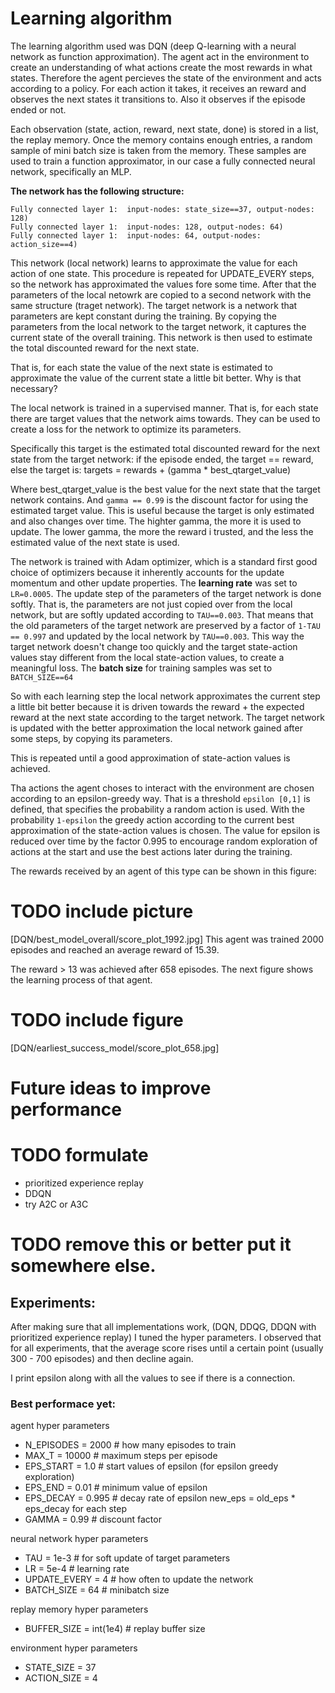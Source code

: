 # Learning algorithm
The learning algorithm used was DQN (deep Q-learning with a neural network as function approximation).
The agent act in the environment to create an understanding of what actions create the most rewards in what states.
Therefore the agent percieves the state of the environment and acts according to a policy. For each action it takes,
it receives an reward and observes the next states it transitions to. Also it observes if the episode ended or not.

Each observation (state, action, reward, next state, done) is stored in a list, the replay memory. Once the memory
contains enough entries, a random sample of mini batch size is taken from the memory. These samples are used to train
a function approximator, in our case a fully connected neural network, specifically an MLP.

**The network has the following structure:**
```
Fully connected layer 1:  input-nodes: state_size==37, output-nodes: 128)
Fully connected layer 1:  input-nodes: 128, output-nodes: 64)
Fully connected layer 1:  input-nodes: 64, output-nodes: action_size==4)
```

This network (local network) learns to approximate the value for each action of one state.
This procedure is repeated for UPDATE_EVERY steps, so the network has approximated the values fore some time.
After that the parameters of the local netowrk are copied to a second network with the same structure (traget network).
The target network is a network that parameters are kept constant during the training. By copying the parameters
from the local network to the target network, it captures the current state of the overall training. This network
is then used to estimate the total discounted reward for the next state.

That is, for each state the value of the next state is estimated to approximate the value of the current state a little
bit better. Why is that necessary?

The local network is trained in a supervised manner. That is, for each state there are target values that the network
aims towards. They can be used to create a loss for the network to optimize its parameters.

Specifically this target is the estimated total discounted reward for the next state from the target network:
if the episode ended, the target == reward, else the target is:
targets = rewards + (gamma * best_qtarget_value)

Where best_qtarget_value is the best value for the next state that the target network contains. And `gamma == 0.99` is the
discount factor for using the estimated target value. This is useful because the target is only estimated and also changes
over time. The highter gamma, the more it is used to update. The lower gamma, the more the reward i trusted, and the less
the estimated value of the next state is used.

The network is trained with Adam optimizer, which is a standard first good choice of optimizers because it inherently
accounts for the update momentum and other update properties. The **learning rate** was set to `LR=0.0005`.
The update step of the parameters of the target network is done softly. That is, the parameters are not just copied
over from the local network, but are softly updated according to `TAU==0.003`. That means that the old parameters of
the target network are preserved by a factor of `1-TAU == 0.997` and updated by the local network by `TAU==0.003`.
This way the target network doesn't change too quickly and the target state-action values stay different from the local
state-action values, to create a meaningful loss. The **batch size** for training samples was set to `BATCH_SIZE==64`


So with each learning step the local network approximates the current step a little bit better because it is driven
towards the reward + the expected reward at the next state according to the target network. The target network is
updated with the better approximation the local network gained after some steps, by copying its parameters.

This is repeated until a good approximation of state-action values is achieved.

Tha actions the agent choses to interact with the environment are chosen according to an epsilon-greedy way. That is
a threshold `epsilon [0,1]` is defined, that specifies the probability a random action is used. With the probability
`1-epsilon` the greedy action according to the current best approximation of the state-action values is chosen.
The value for epsilon is reduced over time by the factor 0.995 to encourage random exploration of actions at the start
and use the best actions later during the training.

The rewards received by an agent of this type can be shown in this figure:
# TODO include picture
[DQN/best_model_overall/score_plot_1992.jpg]
This agent was trained 2000 episodes and reached an average reward of 15.39.

The reward > 13 was achieved after 658 episodes. The next figure shows the learning process of that agent.
# TODO include figure
[DQN/earliest_success_model/score_plot_658.jpg]

# Future ideas to improve performance
# TODO formulate
- prioritized experience replay
- DDQN
- try A2C or A3C


# TODO remove this or better put it somewhere else.
## Experiments:
After making sure that all implementations work, (DQN, DDQG, DDQN with prioritized experience replay)
I tuned the hyper parameters. I observed that for all experiments, that the average score rises until a certain point
(usually 300 - 700 episodes) and then decline again.

I print epsilon along with all the values to see if there is a connection.
### Best performace yet:
agent hyper parameters
- N_EPISODES = 2000  # how many episodes to train
- MAX_T = 10000  # maximum steps per episode
- EPS_START = 1.0  # start values of epsilon (for epsilon greedy exploration)
- EPS_END = 0.01  # minimum value of epsilon
- EPS_DECAY = 0.995  # decay rate of epsilon new_eps = old_eps * eps_decay for each step
- GAMMA = 0.99  # discount factor

neural network hyper parameters
- TAU = 1e-3  # for soft update of target parameters
- LR = 5e-4  # learning rate
- UPDATE_EVERY = 4  # how often to update the network
- BATCH_SIZE = 64  # minibatch size

replay memory hyper parameters
- BUFFER_SIZE = int(1e4)  # replay buffer size

environment hyper parameters
- STATE_SIZE = 37
- ACTION_SIZE = 4